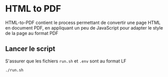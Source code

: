 # HTML to PDF

HTML-to-PDF contient le process permettant de convertir une page HTML en document PDF, en appliquant un peu de JavaScript pour adapter le style de la page au format PDF

## Lancer le script

S'assurer que les fichiers `run.sh` et `.env`  sont au format LF

`./run.sh`